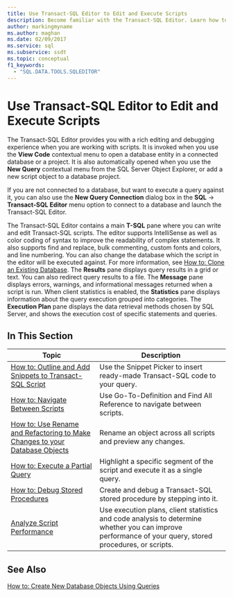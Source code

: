 ```yaml
---
title: Use Transact-SQL Editor to Edit and Execute Scripts
description: Become familiar with the Transact-SQL Editor. Learn how to open the editor, see what information its panes display, and view resources on its features.
author: markingmyname
ms.author: maghan
ms.date: 02/09/2017
ms.service: sql
ms.subservice: ssdt
ms.topic: conceptual
f1_keywords:
  - "SQL.DATA.TOOLS.SQLEDITOR"
---
```


# Use Transact-SQL Editor to Edit and Execute Scripts

The Transact-SQL Editor provides you with a rich editing and debugging experience when you are working with scripts. It is invoked when you use the **View Code** contextual menu to open a database entity in a connected database or a project. It is also automatically opened when you use the **New Query** contextual menu from the SQL Server Object Explorer, or add a new script object to a database project.  
  
If you are not connected to a database, but want to execute a query against it, you can also use the **New Query Connection** dialog box in the **SQL** -> **Transact-SQL Editor** menu option to connect to a database and launch the Transact-SQL Editor.  
  
The Transact-SQL Editor contains a main **T-SQL** pane where you can write and edit Transact-SQL scripts. The editor supports IntelliSense as well as color coding of syntax to improve the readability of complex statements. It also supports find and replace, bulk commenting, custom fonts and colors, and line numbering. You can also change the database which the script in the editor will be executed against. For more information, see [How to: Clone an Existing Database](../ssdt/how-to-clone-an-existing-database.md). The **Results** pane displays query results in a grid or text. You can also redirect query results to a file. The **Message** pane displays errors, warnings, and informational messages returned when a script is run. When client statistics is enabled, the **Statistics** pane displays information about the query execution grouped into categories. The **Execution Plan** pane displays the data retrieval methods chosen by SQL Server, and shows the execution cost of specific statements and queries.  
  
## In This Section  
  
|Topic|Description|  
|---------|---------------|  
|[How to: Outline and Add Snippets to Transact-SQL Script](../ssdt/how-to-outline-and-add-snippets-to-transact-sql-script.md)|Use the Snippet Picker to insert ready-made Transact-SQL code to your query.|  
|[How to: Navigate Between Scripts](../ssdt/how-to-navigate-between-scripts.md)|Use Go-To-Definition and Find All Reference to navigate between scripts.|  
|[How to: Use Rename and Refactoring to Make Changes to your Database Objects](../ssdt/how-to-use-rename-and-refactoring-to-make-changes-to-your-database-objects.md)|Rename an object across all scripts and preview any changes.|  
|[How to: Execute a Partial Query](../ssdt/how-to-execute-a-partial-query.md)|Highlight a specific segment of the script and execute it as a single query.|  
|[How to: Debug Stored Procedures](../ssdt/how-to-debug-stored-procedures.md)|Create and debug a Transact-SQL stored procedure by stepping into it.|  
|[Analyze Script Performance](../ssdt/analyze-script-performance.md)|Use execution plans, client statistics and code analysis to determine whether you can improve performance of your query, stored procedures, or scripts.|  
  
## See Also

[How to: Create New Database Objects Using Queries](../ssdt/how-to-create-new-database-objects-using-queries.md)
